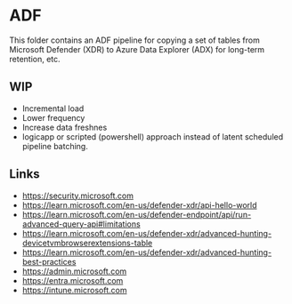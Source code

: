 # ADF
This folder contains an ADF pipeline for copying a set of tables from Microsoft Defender (XDR) to Azure Data Explorer (ADX) for long-term retention, etc.

## WIP
- Incremental load
- Lower frequency
- Increase data freshnes
- logicapp or scripted (powershell) approach instead of latent scheduled pipeline batching.

## Links
- https://security.microsoft.com
- https://learn.microsoft.com/en-us/defender-xdr/api-hello-world
- https://learn.microsoft.com/en-us/defender-endpoint/api/run-advanced-query-api#limitations
- https://learn.microsoft.com/en-us/defender-xdr/advanced-hunting-devicetvmbrowserextensions-table
- https://learn.microsoft.com/en-us/defender-xdr/advanced-hunting-best-practices
- https://admin.microsoft.com
- https://entra.microsoft.com
- https://intune.microsoft.com
